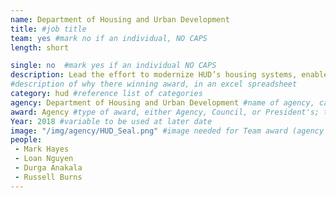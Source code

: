 ```yaml
---
name: Department of Housing and Urban Development
title: #job title
team: yes #mark no if an individual, NO CAPS
length: short

single: no  #mark yes if an individual NO CAPS
description: Lead the effort to modernize HUD’s housing systems, enabled by the Technology Modernization Fund. These systems are central to how HUD manages billions of tax dollars to help ensure Americans have access to fair, affordable housing and opportunities to achieve self-sufficiency.
#description of why there winning award, in an excel spreadsheet
category: hud #reference list of categories
agency: Department of Housing and Urban Development #name of agency, capitalize first letter of each name
award: Agency #type of award, either Agency, Council, or President's; this is case sensitive so make sure to match the options listed exactly. This section generates the format of the card
Year: 2018 #variable to be used at later date
image: "/img/agency/HUD_Seal.png" #image needed for Team award (agency seal) and President's award (headshot); leave empty if and individual Agency award
people:
 - Mark Hayes
 - Loan Nguyen
 - Durga Anakala
 - Russell Burns
---
```

